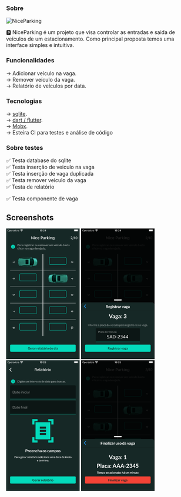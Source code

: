 ### Sobre
![NiceParking](https://github.com/marcelo380/niceparking/actions/workflows/ci.yml/badge.svg)

:parking: NiceParking é um projeto que visa controlar as entradas e saida de veículos de um estacionamento. Como principal proposta temos uma interface simples e intuitiva. 
### Funcionalidades 

→ Adicionar veículo na vaga.  
→ Remover veículo da vaga.  
→ Relatório de veículos por data.  
### Tecnologias

→ [sqlite](https://pub.dev/packages/sqflite).  
→ [dart / flutter](https://flutter.dev).  
→ [Mobx](https://pub.dev/packages/mobx).  
→ Esteira CI para testes e análise de código  
### Sobre testes

:white_check_mark: Testa database do sqlite  
:white_check_mark: Testa inserção de veiculo na vaga  
:white_check_mark: Testa inserção de vaga duplicada  
:white_check_mark: Testa remover veiculo da vaga  
:white_check_mark: Testa de relatório  

:white_check_mark: Testa componente de vaga 

## Screenshots

[<img src="https://github.com/marcelo380/niceparking/blob/main/readme_resources/image_1.png?raw=true" width="200"/>](https://github.com/marcelo380/niceparking/blob/main/readme_resources/image_1.png?raw=true)
[<img src="https://github.com/marcelo380/niceparking/blob/main/readme_resources/image_2.png?raw=true" width="200"/>](https://github.com/marcelo380/niceparking/blob/main/readme_resources/image_2.png?raw=true)
[<img src="https://github.com/marcelo380/niceparking/blob/main/readme_resources/image_3.png?raw=true" width="200"/>](https://github.com/marcelo380/niceparking/blob/main/readme_resources/image_3.png?raw=true)
[<img src="https://github.com/marcelo380/niceparking/blob/main/readme_resources/image_4.png?raw=true" width="200"/>](https://github.com/marcelo380/show_update_dialog/blob/main/readme_resources/image_4.png?raw=true)
